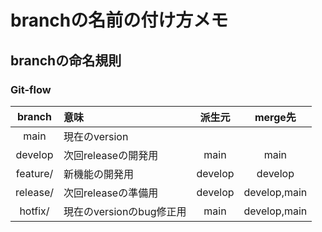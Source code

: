 # branchの名前の付け方メモ
##  branchの命名規則
### Git-flow
| branch | 意味 | 派生元 | merge先 |
| :----: | :---- | :----: | :----: |
| main | 現在のversion |   |   |
| develop | 次回releaseの開発用 | main | main |
| feature/ | 新機能の開発用 | develop | develop |
| release/ | 次回releaseの準備用 | develop | develop,main |
| hotfix/ | 現在のversionのbug修正用 | main | develop,main |
